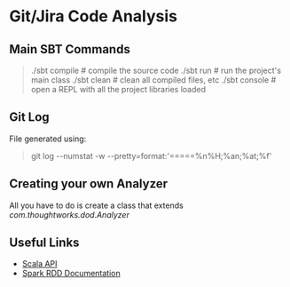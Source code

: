 Git/Jira Code Analysis
======================


Main SBT Commands
-----------------

> ./sbt compile  # compile the source code
> ./sbt run      # run the project's main class
> ./sbt clean    # clean all compiled files, etc
> ./sbt console  # open a REPL with all the project libraries loaded


Git Log
-------

File generated using:
> git log --numstat -w --pretty=format:'=====%n%H;%an;%at;%f'


Creating your own Analyzer
----------------------

All you have to do is create a class that extends *com.thoughtworks.dod.Analyzer*


Useful Links
------------

* [Scala API](http://www.scala-lang.org/api)
* [Spark RDD Documentation](http://www.spark-project.org/docs/0.6.0/api/core/index.html#spark.RDD)
